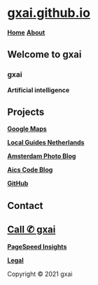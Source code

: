 # **[gxai.github.io](https://gxai.github.io)**
**[Home](https://gxai.github.io)**  **[About](https://gxai.github.io/About)**
## **Welcome to gxai**
### **gxai**
**Artificial intelligence**

## **Projects**
**[Google Maps](https://maps.app.goo.gl/Lnubtwco1j3RKj568)**

**[Local Guides Netherlands](https://m.facebook.com/Local-Guides-Netherlands-110067524667431#)**

**[Amsterdam Photo Blog](https://amsterdam.photo.blog)**

**[Aics Code Blog](https://aics.code.blog)**

**[GitHub](https://github.com/gxai)**
## **Contact**
## **[Call ✆ gxai](tel:31684684375)**
**[PageSpeed Insights](https://developers.google.com/speed/pagespeed/insights/?url=https%3A%2F%2Fgxai.github.io%2F&tab=desktop)**

**[Legal](https://gxai.github.io/legal)**

Copyright © 2021 gxai
